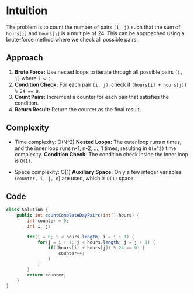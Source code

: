 # Intuition

The problem is to count the number of pairs `(i, j)` such that the sum of `hours[i]` and `hours[j]` is a multiple of 24. This can be approached using a brute-force method where we check all possible pairs.

## Approach

1. **Brute Force:** Use nested loops to iterate through all possible pairs `(i, j)` where `i < j`.
2. **Condition Check:** For each pair `(i, j)`, check if `(hours[i] + hours[j]) % 24 == 0`.
3. **Count Pairs:** Increment a counter for each pair that satisfies the condition.
4. **Return Result:** Return the counter as the final result.

## Complexity

- Time complexity: O(N^2)
**Nested Loops:** The outer loop runs n times, and the inner loop runs n-1, n-2, ..., 1 times, resulting in `O(n^2)` time complexity.
**Condition Check:** The condition check inside the inner loop is `O(1)`.

- Space complexity: O(1)
**Auxiliary Space:** Only a few integer variables (`counter, i, j, n`) are used, which is `O(1)` space.

## Code

```Java
class Solution {
    public int countCompleteDayPairs(int[] hours) {
        int counter = 0;
        int i, j;

        for(i = 0; i < hours.length; i = i + 1) {
            for(j = i + 1; j < hours.length; j = j + 1) {
                if((hours[i] + hours[j]) % 24 == 0) {
                    counter++;
                }
            }
        }
        return counter;
    }
}
```

